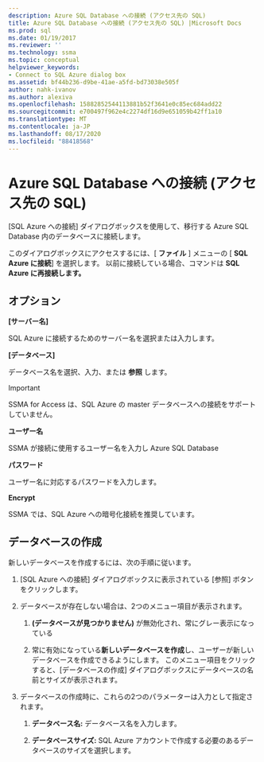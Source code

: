 ```yaml
---
description: Azure SQL Database への接続 (アクセス先の SQL)
title: Azure SQL Database への接続 (アクセス先の SQL) |Microsoft Docs
ms.prod: sql
ms.date: 01/19/2017
ms.reviewer: ''
ms.technology: ssma
ms.topic: conceptual
helpviewer_keywords:
- Connect to SQL Azure dialog box
ms.assetid: bf44b236-d9be-41ae-a5fd-bd73038e505f
author: nahk-ivanov
ms.author: alexiva
ms.openlocfilehash: 15882852544113881b52f3641e0c85ec684add22
ms.sourcegitcommit: e700497f962e4c2274df16d9e651059b42ff1a10
ms.translationtype: MT
ms.contentlocale: ja-JP
ms.lasthandoff: 08/17/2020
ms.locfileid: "88418568"
---
```

# <a name="connect-to-azure-sql-database-accesstosql"></a>Azure SQL Database への接続 (アクセス先の SQL)
[SQL Azure への接続] ダイアログボックスを使用して、移行する Azure SQL Database 内のデータベースに接続します。  
  
このダイアログボックスにアクセスするには、[ **ファイル** ] メニューの [ **SQL Azure に接続**] を選択します。 以前に接続している場合、コマンドは **SQL Azure に再接続します。**  
  
## <a name="options"></a>オプション  
**[サーバー名]**  
  
SQL Azure に接続するためのサーバー名を選択または入力します。  
  
**[データベース]**  
  
データベース名を選択、入力、または **参照** します。  
  
> [!IMPORTANT]  
> SSMA for Access は、SQL Azure の master データベースへの接続をサポートしていません。  
  
**ユーザー名**  
  
SSMA が接続に使用するユーザー名を入力し Azure SQL Database  
  
**パスワード**  
  
ユーザー名に対応するパスワードを入力します。  
  
**Encrypt**  
  
SSMA では、SQL Azure への暗号化接続を推奨しています。  
  
## <a name="create-database"></a>データベースの作成  
新しいデータベースを作成するには、次の手順に従います。  
  
1.  [SQL Azure への接続] ダイアログボックスに表示されている [参照] ボタンをクリックします。  
  
2.  データベースが存在しない場合は、2つのメニュー項目が表示されます。  
  
    1.  **(データベースが見つかりません)** が無効化され、常にグレー表示になっている  
  
    2.  常に有効になっている**新しいデータベースを作成**し、ユーザーが新しいデータベースを作成できるようにします。 このメニュー項目をクリックすると、[データベースの作成] ダイアログボックスにデータベースの名前とサイズが表示されます。  
  
3.  データベースの作成時に、これらの2つのパラメーターは入力として指定されます。  
  
    1.  **データベース名:** データベース名を入力します。  
  
    2.  **データベースサイズ:** SQL Azure アカウントで作成する必要のあるデータベースのサイズを選択します。  
  
